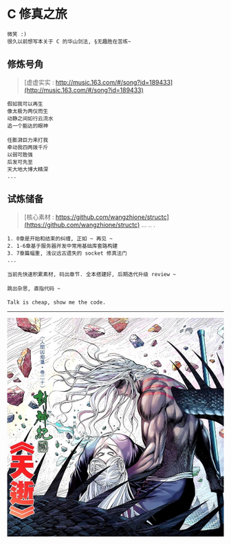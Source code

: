 # C 修真之旅

    微笑 :)
    很久以前想写本关于 C 的华山剑法, §无趣胜在苦练~

## 修炼号角

>[虚虚实实 : http://music.163.com/#/song?id=189433](http://music.163.com/#/song?id=189433)  

    假如我可以再生
    像太极为两仪而生
    动静之间如行云流水
    追一个豁达的眼神

    任膨湃巨力来打我
    牵动我四两拨千斤
    以弱可胜强
    后发可先至
    天大地大博大精深
    ...

## 试炼储备

>[核心素材 : https://github.com/wangzhione/structc](https://github.com/wangzhione/structc)
... .. .

    1. 0章是开始和结束的纠缠, 正如 ~ 再见 ~
    2. 1-6章基于服务器开发中常用基础库套路构建
    3. 7章篇幅重, 浅议远古遗失的 socket 修真法门
    ...
    
    当前先快速积累素材, 码出章节. 全本搭建好, 后期迭代升级 review ~ 
    
    跳出杂思, 直指代码 ~ 
    
    Talk is cheap, show me the code.

***

![黑龙](./第3章-气功-原子锁线程协程/img/黑龙.jpg)